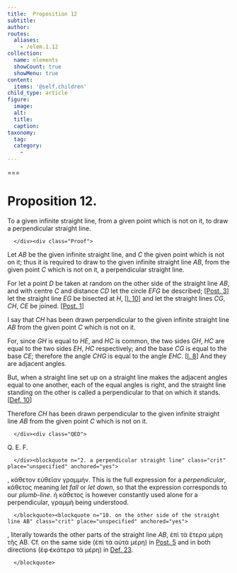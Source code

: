 ```yaml
---
title:  Proposition 12
subtitle: 
author:
routes:
  aliases:
    - /elem.1.12
collection:
  name: elements
  showCount: true
  showMenu: true
content:
  items: '@self.children'
child_type: article
figure:
  image:
  alt:
  title:
  caption:
taxonomy:
  tag:
  category:
    - 
---
```




===

<h1>Proposition 12.</h1><div class="Enunc">
       
<p>To a given infinite straight line, from a given point which is not on it, to draw a perpendicular straight line.</p>

      </div><div class="Proof">
       
<p>Let <em>AB</em> be the given infinite straight line, and <em>C</em> the given point which is not on it; <pb n="271"/><lb n="5"/>thus it is required to draw to the given infinite straight line <em>AB</em>, from the given point <em>C</em> which is not on it, a perpendicular straight line.</p>

       
<p>For let a point <em>D</em> be taken <lb n="10"/>at random on the other side of the straight line <em>AB</em>, and with centre <em>C</em> and distance <em>CD</em> let the circle <em>EFG</em> be described; [<a href="/elem.1.post.3">Post. 3</a>] 
        <span class="center">let the straight line <em>EG</em>
         <lb n="15"/>be bisected at <em>H</em>, [<a href="/elem.1.10">I. 10</a>] and let the straight lines <em>CG</em>, <em>CH</em>, <em>CE</em> be joined. [<a href="/elem.1.post.1">Post. 1</a>]</span></p>

       
<p>I say that <em>CH</em> has been drawn perpendicular to the given infinite straight line <em>AB</em> from the given point <em>C</em> which is not on it. <lb n="20"/></p>

       
<p>For, since <em>GH</em> is equal to <em>HE</em>, and <em>HC</em> is common, <span class="center">the two sides <em>GH</em>, <em>HC</em> are equal to the two sides <em>EH</em>, <em>HC</em> respectively;</span> and the base <em>CG</em> is equal to the base <em>CE</em>; <lb n="25"/><span class="center">therefore the angle <em>CHG</em> is equal to the angle <em>EHC</em>. [<a href="/elem.1.8">I. 8</a>] And they are adjacent angles.</span></p>

       
<p>But, when a straight line set up on a straight line makes the adjacent angles equal to one another, each of the equal angles is right, and the straight line standing on the other is <lb n="30"/>called a perpendicular to that on which it stands. [<a href="/elem.1.def.10">Def. 10</a>]</p>

       
<p>Therefore <em>CH</em> has been drawn perpendicular to the given infinite straight line <em>AB</em> from the given point <em>C</em> which is not on it.</p>

      </div><div class="QED">
       
<p>Q. E. F.</p>

      </div><blockquote n="2. a perpendicular straight line" class="crit" place="unspecified" anchored="yes">
       
<p>, <foreign lang="greek">κάθετον εὐθεῖαν γραμμἡν</foreign>. This is the full expression for a <em>perpendicular</em>, <foreign lang="greek">κάθετος</foreign> meaning <em>let fall</em> or <em>let down</em>, so that the expression corresponds to our <em>plumb-line</em>. <foreign lang="greek">ἡ κάθετος</foreign> is however constantly used alone for a perpendicular, <foreign lang="greek">γραμμἡ</foreign> being understood.</p>

      </blockquote><blockquote n="10. on the other side of the straight line AB" class="crit" place="unspecified" anchored="yes">
       
<p>, literally <quote>towards the other parts of the straight line <em>AB</em>,</quote>
 <foreign lang="greek">ἐπὶ τὰ ἕτερα μέρη τῆς</foreign> AB. Cf. <quote>on the same side</quote>
 (<foreign lang="greek">ἐπὶ τὰ αὐτὰ μέρη</foreign>) in <a href="/elem.1.post.5">Post. 5</a> and <quote>in both directions</quote>
 (<foreign lang="greek">ἐφ̓ ἑκάτερα τὰ μἑρη</foreign>) in <a href="/elem.1.def.23">Def. 23</a>.</p>

      </blockquote>
